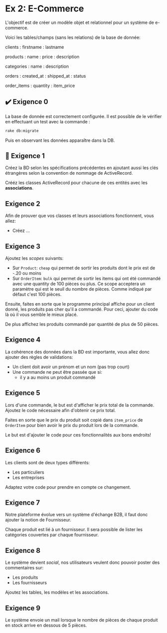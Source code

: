 Ex 2: E-Commerce
================

L'objectif est de créer un modèle objet et relationnel pour un système de e-commerce.

Voici les tables/champs (sans les relations) de la base de donnée:

clients
:   firstname
:   lastname

products
:   name
:   price
:   description

categories
:   name
:   description

orders
:   created_at
:   shipped_at
:   status

order_items
:   quantity
:   item_price

:heavy_check_mark: Exigence 0   
----------
La base de donnée est correctement configurée. 
Il est possible de le vérifier en effectuant un test avec la commande :
```cmd
rake db:migrate
```
Puis en observant les données apparaître dans la DB.

:wrench: Exigence 1
----------

Créez la BD selon les spécifications précédentes en ajoutant aussi les clés étrangères selon la convention de
nommage de ActiveRecord.

Crééz les classes ActiveRecord pour chacune de ces entités avec les **associations**.


Exigence 2
----------

Afin de prouver que vos classes et leurs associations fonctionnent, vous allez:

  - Créez ...


Exigence 3
----------

Ajoutez les *scopes* suivants:

  - Sur `Product`: `cheap` qui permet de sortir les produits dont le prix est de -.20 ou moins
  - Sur `OrderItem`: `bulk` qui permet de sortir les items qui ont été commandé avec une quantity
    de 100 pièces ou plus. Ce scope acceptera un paramètre qui est le seuil du nombre de pièces.
    Comme indiqué par défaut c'est 100 pièces.

Ensuite, faites en sorte que le programme principal affiche pour un client donné, les produits
pas cher qu'il a commandé.
Pour ceci, ajouter du code là où il vous semble le mieux placé.

De plus affichez les produits commandé par quantité de plus de 50 pièces.

Exigence 4
----------

La cohérence des données dans la BD est importante, vous allez donc ajouter des règles
de validations:

  - Un client doit avoir un prénom et un nom (pas trop court)
  - Une commande ne peut être passée que si:
    - il y a au moins un produit commandé

Exigence 5
----------

Lors d'une commande, le but est d'afficher le prix total de la commande.
Ajoutez le code nécessaire afin d'obtenir ce prix total.

Faites en sorte que le prix du produit soit copié dans `item_price` de `OrderItem` pour bien avoir
le prix du produit lors de la commande.

Le but est d'ajouter le code pour ces fonctionnalités aux bons endroits!


Exigence 6
----------

Les clients sont de deux types différents:

  - Les particuliers
  - Les entreprises

Adaptez votre code pour prendre en compte ce changement.


Exigence 7
----------

Notre plateforme évolue vers un système d'échange B2B, il faut donc ajouter
la notion de Fournisseur.

Chaque produit est lié à un fournisseur.
Il sera possible de lister les catégories couvertes par chaque fournisseur.


Exigence 8
----------

Le système devient *social*, nos utilisateurs veulent donc pouvoir poster
des commentaires sur:

  - Les produits
  - Les fournisseurs

Ajoutez les tables, les modèles et les associations.


Exigence 9
----------

Le système envoie un mail lorsque le nombre de pièces de chaque produit en stock arrive en dessous de 5 pièces.

